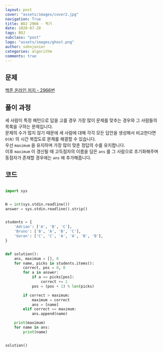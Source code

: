 ```yaml
---
layout: post
cover: "assets/images/cover2.jpg"
navigation: True
title: BOJ 2966 - 찍기
date: 2020-07-28
tags: BOJ
subclass: "post"
logo: "assets/images/ghost.png"
author: sohnjunior
categories: algorithm
comments: true
---
```


## 문제

[백준 온라인 저지 - 2966번](https://www.acmicpc.net/problem/2966)

## 풀이 과정

세 사람이 특정 패턴으로 답을 고를 경우 가장 많이 문제를 맞추는 경우와 그 사람들의 목록을 구하는 문제입니다. <br>
문제의 수가 많지 않기 때문에 세 사람에 대해 각각 모든 답안을 생성해서 비교한다면 `O(N)` 의 시간 복잡도로 문제를 해결할 수 있습니다. <br>
우선 `maximum` 을 유지하며 가장 많이 맞춘 정답의 수를 유지합니다. <br>
이후 `maximum` 이 갱신될 때 고득점자의 이름을 담은 `ans` 를 그 사람으로 초기화해주며 동점자가 존재할 경우에는 `ans` 에 추가해줍니다. <br>

## 코드

```python

import sys


N = int(sys.stdin.readline())
answer = sys.stdin.readline().strip()


students = {
    'Adrian': ['A', 'B', 'C'],
    'Bruno': ['B', 'A', 'B', 'C'],
    'Goran': ['C', 'C', 'A', 'A', 'B', 'B'],
}


def solution():
    ans, maximum = [], 0
    for name, picks in students.items():
        correct, pos = 0, 0
        for a in answer:
            if a == picks[pos]:
                correct += 1
            pos = (pos + 1) % len(picks)

        if correct > maximum:
            maximum = correct
            ans = [name]
        elif correct == maximum:
            ans.append(name)

    print(maximum)
    for name in ans:
        print(name)


solution()

```
